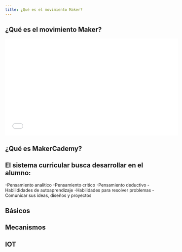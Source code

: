```yaml
---
title: ¿Qué es el movimiento Maker?
---
```

## ¿Qué es el movimiento Maker?

<iframe width="560" height="315" src="//www.youtube.com/embed/IsRBgBwLwxw" frameborder="0" allowfullscreen></iframe>

## ¿Qué es MakerCademy?


## El sistema curricular busca desarrollar en el alumno:

-Pensamiento analitico
-Pensamiento critico
-Pensamiento deductivo
-Habilididades de autoaprendizaje
-Habilidades para resolver problemas
-Comunicar sus ideas, diseños y proyectos

## Básicos

## Mecanismos

## IOT
